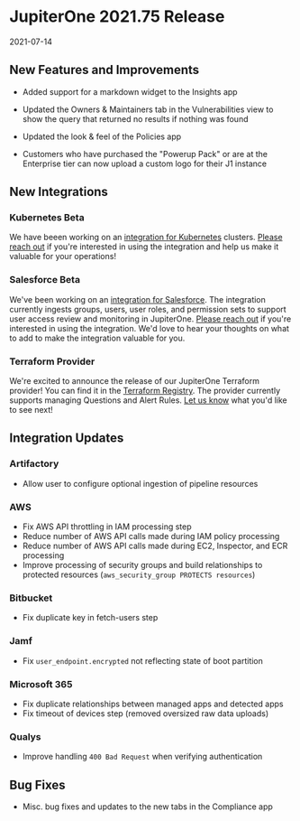 # JupiterOne 2021.75 Release

2021-07-14

## New Features and Improvements

- Added support for a markdown widget to the Insights app

- Updated the Owners & Maintainers tab in the Vulnerabilities view to show the query that returned no results if nothing was found

- Updated the look & feel of the Policies app

- Customers who have purchased the "Powerup Pack" or are at the Enterprise tier can now upload a custom logo for their J1 instance


## New Integrations

### Kubernetes Beta
We have beeen working on an [integration for Kubernetes](https://github.com/JupiterOne/graph-kubernetes/blob/master/docs/jupiterone.md) clusters. [Please reach out](https://forms.gle/HoPsNdtMPwdzVA367) if you're interested in using the integration and help us make it valuable for your operations!

### Salesforce Beta
We've been working on an [integration for Salesforce](https://github.com/JupiterOne/graph-salesforce/blob/master/docs/jupiterone.md). The integration currently ingests groups, users, user roles, and permission sets to support user access review and monitoring in JupiterOne. [Please reach out](https://forms.gle/HoPsNdtMPwdzVA367) if you're interested in using the integration. We'd love to hear your thoughts on what to add to make the integration valuable for you.

### Terraform Provider
We're excited to announce the release of our JupiterOne Terraform provider! You can find it in the [Terraform Registry](https://registry.terraform.io/providers/JupiterOne/jupiterone/latest). The provider currently supports managing Questions and Alert Rules. [Let us know](https://forms.gle/HoPsNdtMPwdzVA367) what you'd like to see next!

## Integration Updates

### Artifactory
- Allow user to configure optional ingestion of pipeline resources

### AWS
- Fix AWS API throttling in IAM processing step
- Reduce number of AWS API calls made during IAM policy processing
- Reduce number of AWS API calls made during EC2, Inspector, and ECR processing
- Improve processing of security groups and build relationships to protected resources (`aws_security_group PROTECTS resources`)

### Bitbucket
- Fix duplicate key in fetch-users step

### Jamf
- Fix `user_endpoint.encrypted` not reflecting state of boot partition

### Microsoft 365
- Fix duplicate relationships between managed apps and detected apps
- Fix timeout of devices step (removed oversized raw data uploads)

### Qualys
- Improve handling `400 Bad Request` when verifying authentication


## Bug Fixes
 
- Misc. bug fixes and updates to the new tabs in the Compliance app
